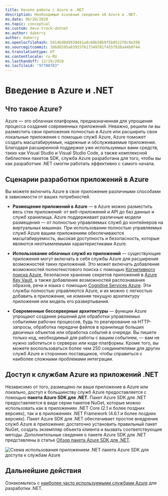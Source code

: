 ```yaml
---
title: Начало работы с Azure и .NET
description: Необходимые основные сведения об Azure и .NET.
ms.date: 06/20/2020
ms.topic: conceptual
ms.custom: devx-track-dotnet
ms.author: daberry
author: daberry
ms.openlocfilehash: 5d14bd0d9930d41a8c60b58b9f5b0522f0c0e398
ms.sourcegitcommit: 3d6d6595a03915f617349781f455f838a44b0f44
ms.translationtype: HT
ms.contentlocale: ru-RU
ms.lasthandoff: 12/19/2020
ms.locfileid: "97700783"
---
```

# <a name="introduction-to-azure-and-net"></a>Введение в Azure и .NET

## <a name="what-is-azure"></a>Что такое Azure?

Azure — это облачная платформа, предназначенная для упрощения процесса создания современных приложений.  Неважно, решили ли вы разместить свои приложения полностью в Azure или расширить свои локальные приложения с помощью служб Azure, Azure поможет создать масштабируемые, надежные и обслуживаемые приложения.  Благодаря расширенной поддержке уже используемых вами средств, таких как Visual Studio и Visual Studio Code, а также комплексной библиотеки пакетов SDK, служба Azure разработана для того, чтобы вы как разработчик .NET смогли работать эффективно с самого начала.

## <a name="application-development-scenarios-on-azure"></a>Сценарии разработки приложений в Azure

Вы можете включить Azure в свое приложение различными способами в зависимости от ваших потребностей.

- **Размещение приложений в Azure** — в Azure можно разместить весь стек приложений: от веб-приложений и API до баз данных и служб хранилища. Azure поддерживает различные модели размещения — от полностью управляемых служб до контейнеров на виртуальных машинах. При использовании полностью управляемых служб Azure вашим приложениям обеспечиваются масштабируемость, высокая доступность и безопасность, которые являются неотъемлемыми характеристиками Azure.

- **Использование облачных служб из приложений** — существующие приложения могут включать в себя службы Azure для расширения возможностей таких приложений.  Это может включать добавление возможностей полнотекстового поиска с помощью [Когнитивного поиска Azure](/azure/search/search-what-is-azure-search), безопасное хранение секретов приложений в [Azure Key Vault](/azure/key-vault/), а также добавление возможностей распознавания образов, речи и языка с помощью [Cognitive Services Azure](/azure/cognitive-services/).  Эти службы полностью управляются Azure, и их можно с легкостью добавить в приложение, не изменяя текущую архитектуру приложения или модель его развертывания.

- **Современные бессерверные архитектуры** — функции Azure упрощают создание решений для обработки управляемых событиями рабочих процессов, будь то реагирование на HTTP-запросы, обработка передачи файлов в хранилище больших двоичных объектов или обработка событий в очереди.  Вы пишете только код, необходимый для работы с вашим событием, — вам не нужно заботиться о серверах или коде платформы.  Кроме того, вы можете воспользоваться более чем 250 соединителями для других служб Azure и сторонних поставщиков, чтобы справиться с наиболее сложными проблемами интеграции.

## <a name="access-azure-services-from-net-applications"></a>Доступ к службам Azure из приложений .NET

Независимо от того, размещено ли ваше приложение в Azure или локально, доступ к большинству служб Azure предоставляется с помощью **пакета Azure SDK для .NET**.  Пакет Azure SDK для .NET предоставляется в виде серии пакетов NuGet, которые можно использовать как в приложениях .NET Core (2.1 и более поздних версиях), так и в приложениях .NET Framework (4.6.1 и более поздних версиях). Пакет Azure SDK для .NET обеспечивает простое внедрение служб Azure в приложение: достаточно установить правильный пакет NuGet, создать экземпляр объекта клиента и вызвать соответствующие методы. Дополнительные сведения о пакете Azure SDK для .NET представлены в статье [Обзор пакета Azure SDK для .NET](./sdk/azure-sdk-for-dotnet.md).

![Схема использования приложением .NET пакета Azure SDK для доступа к службам Azure](./media/azure-sdk-for-dotnet-overview.png)

## <a name="next-steps"></a>Дальнейшие действия

Ознакомьтесь с [наиболее часто используемыми службами Azure](./key-azure-services.md) для разработки .NET.
